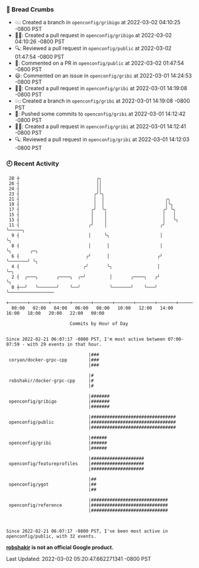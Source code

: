 ### 🍞 Bread Crumbs

 * 💥: Created a branch in `openconfig/gribigo` at 2022-03-02 04:10:25 -0800 PST
 * ✍🏼: Created a pull request in `openconfig/gribigo` at 2022-03-02 04:10:26 -0800 PST
 * 🔍: Reviewed a pull request in  `openconfig/public` at 2022-03-02 01:47:54 -0800 PST
 * 💬: Commented on a PR in  `openconfig/public` at 2022-03-02 01:47:54 -0800 PST
 * 😃: Commented on an issue in `openconfig/gribi` at 2022-03-01 14:24:53 -0800 PST
 * ✍🏼: Created a pull request in `openconfig/gribi` at 2022-03-01 14:19:08 -0800 PST
 * 💥: Created a branch in `openconfig/gribi` at 2022-03-01 14:19:08 -0800 PST
 * 🚢: Pushed some commits to `openconfig/gribi` at 2022-03-01 14:12:42 -0800 PST
 * ✍🏼: Created a pull request in `openconfig/gribi` at 2022-03-01 14:12:41 -0800 PST
 * 🔍: Reviewed a pull request in  `openconfig/gribi` at 2022-03-01 14:12:03 -0800 PST

### 🕘 Recent Activity
```
 28 ┼                             ╭╮
 26 ┤                             ││
 24 ┤                             ││
 23 ┤                            ╭╯╰╮
 21 ┤                            │  │                       ╭╮
 19 ┤                            │  │                       │╰╮
 17 ┤                           ╭╯  ╰╮                     ╭╯ ╰╮
 15 ┤                           │    │                     │   │
 13 ┤                           │    │                     │   ╰╮
 11 ┤                          ╭╯    │                    ╭╯    ╰─────╮
  9 ┤                          │     ╰╮                   │           ╰╮
  8 ┤                          │      │                   │            ╰╮       ╭─╮
  6 ┤                         ╭╯      │                  ╭╯             ╰───────╯ ╰╮
  4 ┤                        ╭╯       ╰╮                 │                         ╰─╮
  2 ┤  ╭───╮       ╭────╮  ╭─╯         │       ╭────╮   ╭╯                           ╰╮
  0 ┼──╯   ╰───────╯    ╰──╯           ╰───────╯    ╰───╯                             ╰─────────────────
    +───────+───────+───────+───────+───────+───────+───────+───────+───────+───────+───────+───────+────
  00:00   02:00   04:00   06:00   08:00   10:00   12:00   14:00   16:00   18:00   20:00   22:00   00:00   

						Commits by Hour of Day


Since 2022-02-21 06:07:17 -0800 PST, I'm most active between 07:00-07:59 - with 29 events in that hour.

```



```
                               |###
 coryan/docker-grpc-cpp        |###
                               |###

                               |#
 robshakir/docker-grpc-cpp     |#
                               |#

                               |#######
 openconfig/gribigo            |#######
                               |#######

                               |################################
 openconfig/public             |################################
                               |################################

                               |######
 openconfig/gribi              |######
                               |######

                               |####################
 openconfig/featureprofiles    |####################
                               |####################

                               |##
 openconfig/ygot               |##
                               |##

                               |#############################
 openconfig/reference          |#############################
                               |#############################



Since 2022-02-21 06:07:17 -0800 PST, I've been most active in openconfig/public, with 32 events.

```
**[robshakir](mailto:robjs@google.com) is not an official Google product.**  


Last Updated: 2022-03-02 05:20:47.662271341 -0800 PST
